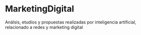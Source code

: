 # MarketingDigital
Análsis, etudios y propuestas realizadas por inteligencia artificial, relacionado a redes y marketing digital
